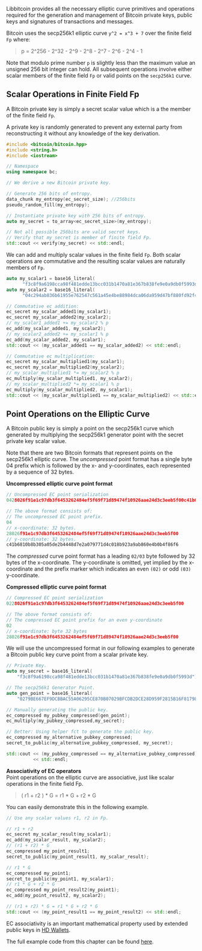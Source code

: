 Libbitcoin provides all the necessary elliptic curve primitives and operations required for the generation and management of Bitcoin private keys, public keys and signatures of transactions and messages.

Bitcoin uses the secp256k1 elliptic curve `y^2 = x^3 + 7` over the finite field `Fp` where:

> p = 2^256 - 2^32 - 2^9 - 2^8 - 2^7 - 2^6 - 2^4 - 1

Note that modulo prime number `p` is slightly less than the maximum value an unsigned 256 bit integer can hold. All subsequent operations involve either scalar members of the finite field `Fp` or valid points on the `secp256k1` curve.

## Scalar Operations in Finite Field Fp

A Bitcoin private key is simply a secret scalar value which is a the member of the finite field `Fp`.

A private key is randomly generated to prevent any external party from reconstructing it without any knowledge of the key derivation.

```c++
#include <bitcoin/bitcoin.hpp>
#include <string.h>
#include <iostream>

// Namespace
using namespace bc;
```
<!-- Example 1 -->
```c++
// We derive a new Bitcoin private key.

// Generate 256 bits of entropy.
data_chunk my_entropy(ec_secret_size); //256bits
pseudo_random_fill(my_entropy);

// Instantiate private key with 256 bits of entropy.
auto my_secret = to_array<ec_secret_size>(my_entropy);

// Not all possible 256bits are valid secret keys.
// Verify that my_secret is member of finite field Fp.
std::cout << verify(my_secret) << std::endl;
```

We can add and multiply scalar values in the finite field `Fp`. Both scalar operations are commutative and the resulting scalar values are naturally members of `Fp`.

<!-- Example 2 -->
```c++
auto my_scalar1 = base16_literal(
      "f3c8f9a6198cca98f481edde13bcc031b1470a81e367b838fe9e0a9db0f5993d");
auto my_scalar2 = base16_literal(
      "04c294ab836b61955e762547c561a45e4be88984dca06da959d47bf880fd92f4");

// Commutative ec addition:
ec_secret my_scalar_added1(my_scalar1);
ec_secret my_scalar_added2(my_scalar2);
// my_scalar1_added1 += my_scalar2 % p
ec_add(my_scalar_added1, my_scalar2);
// my_scalar2_added2 += my_scalar1 % p
ec_add(my_scalar_added2, my_scalar1);
std::cout << (my_scalar_added1 == my_scalar_added2) << std::endl;

// Commutative ec multiplication:
ec_secret my_scalar_multiplied1(my_scalar1);
ec_secret my_scalar_multiplied2(my_scalar2);
// my_scalar_multiplied1 *= my_scalar2 % p
ec_multiply(my_scalar_multiplied1, my_scalar2);
// my_scalar_multiplied2 *= my_scalar1 % p
ec_multiply(my_scalar_multiplied2, my_scalar1);
std::cout << (my_scalar_multiplied1 == my_scalar_multiplied2) << std::endl;
```

## Point Operations on the Elliptic Curve

A Bitcoin public key is simply a point on the secp256k1 curve which generated by multiplying the secp256k1 generator point with the secret private key scalar value.  

Note that there are two Bitcoin formats that represent points on the secp256k1 elliptic curve. The *uncompressed* point format has a single byte 04 prefix which is followed by the x- and y-coordinates, each represented by a sequence of 32 bytes.

**Uncompressed elliptic curve point format**
```C++
// Uncompressed EC point serialization
0428026f91e1c97db3f6453262484ef5f69f71d89474f10926aae24d3c3eeb5f00c41b6810b8b305a05de2b4448d7e2a079771d4c018b923a9ab860e4b0b4f86f6

// The above format consists of:
// The uncompressed EC point prefix.
04
// x-coordinate: 32 bytes.
28026f91e1c97db3f6453262484ef5f69f71d89474f10926aae24d3c3eeb5f00
// y-coordinate: 32 bytes.
c41b6810b8b305a05de2b4448d7e2a079771d4c018b923a9ab860e4b0b4f86f6
```

The *compressed* curve point format has a leading `02/03` byte followed by 32 bytes of the x-coordinate. The y-coordinate is omitted, yet implied by the x-coordinate and the prefix marker which indicates an even `(02)` or odd `(03)` y-coordinate.

**Compressed elliptic curve point format**
```c++
// Compressed EC point serialization
0228026f91e1c97db3f6453262484ef5f69f71d89474f10926aae24d3c3eeb5f00

// The above format consists of:
// The compressed EC point prefix for an even y-coordinate
02
// x-coordinate: byte 32 bytes
28026f91e1c97db3f6453262484ef5f69f71d89474f10926aae24d3c3eeb5f00
```
We will use the uncompressed format in our following examples to generate a Bitcoin public key curve point from a scalar private key.

<!-- **Example 3** -->
```c++
// Private Key.
auto my_secret = base16_literal(
    "f3c8f9a6198cca98f481edde13bcc031b1470a81e367b838fe9e0a9db0f5993d");

// The secp256k1 Generator Point.
auto gen_point = base16_literal(
    "0279BE667EF9DCBBAC55A06295CE870B07029BFCDB2DCE28D959F2815B16F81798");

// Manually generating the public key.
ec_compressed my_pubkey_compressed(gen_point);
ec_multiply(my_pubkey_compressed,my_secret);

// Better: Using helper fct to generate the public key.
ec_compressed my_alternative_pubkey_compressed;
secret_to_public(my_alternative_pubkey_compressed, my_secret);

std::cout << (my_pubkey_compressed == my_alternative_pubkey_compressed)
          << std::endl;
```

**Associativity of EC operators**  
Point operations on the elliptic curve are associative, just like scalar operations in the finite field Fp.

> ( r1 + r2 ) * G = r1 * G + r2 * G

You can easily demonstrate this in the following example.

```c++
// Use any scalar values r1, r2 in Fp.

// r1 + r2
ec_secret my_scalar_result(my_scalar1);
ec_add(my_scalar_result, my_scalar2);
// (r1 + r2) * G
ec_compressed my_point_result1;
secret_to_public(my_point_result1, my_scalar_result);

// r1 * G
ec_compressed my_point1;
secret_to_public(my_point1, my_scalar1);
// r1 * G + r2 * G
ec_compressed my_point_result2(my_point1);
ec_add(my_point_result2, my_scalar2);

// (r1 + r2) * G = r1 * G + r2 * G
std::cout << (my_point_result1 == my_point_result2) << std::endl;
```
EC associativity is an important mathematical property used by extended public keys in [HD Wallets](https://github.com/libbitcoin/libbitcoin/wiki/Addresses-and-HD-Wallets).

The full example code from this chapter can be found [here](https://github.com/libbitcoin/libbitcoin/wiki/Examples-from-Elliptic-Curve-Operations).